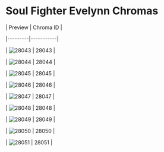 # Soul Fighter Evelynn Chromas


| Preview | Chroma ID |

|---------|-----------|

| ![28043](https://raw.communitydragon.org/latest/plugins/rcp-be-lol-game-data/global/default/v1/champion-chroma-images/28/28043.png) | 28043 |

| ![28044](https://raw.communitydragon.org/latest/plugins/rcp-be-lol-game-data/global/default/v1/champion-chroma-images/28/28044.png) | 28044 |

| ![28045](https://raw.communitydragon.org/latest/plugins/rcp-be-lol-game-data/global/default/v1/champion-chroma-images/28/28045.png) | 28045 |

| ![28046](https://raw.communitydragon.org/latest/plugins/rcp-be-lol-game-data/global/default/v1/champion-chroma-images/28/28046.png) | 28046 |

| ![28047](https://raw.communitydragon.org/latest/plugins/rcp-be-lol-game-data/global/default/v1/champion-chroma-images/28/28047.png) | 28047 |

| ![28048](https://raw.communitydragon.org/latest/plugins/rcp-be-lol-game-data/global/default/v1/champion-chroma-images/28/28048.png) | 28048 |

| ![28049](https://raw.communitydragon.org/latest/plugins/rcp-be-lol-game-data/global/default/v1/champion-chroma-images/28/28049.png) | 28049 |

| ![28050](https://raw.communitydragon.org/latest/plugins/rcp-be-lol-game-data/global/default/v1/champion-chroma-images/28/28050.png) | 28050 |

| ![28051](https://raw.communitydragon.org/latest/plugins/rcp-be-lol-game-data/global/default/v1/champion-chroma-images/28/28051.png) | 28051 |